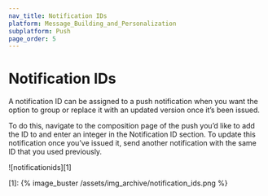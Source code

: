 ```yaml
---
nav_title: Notification IDs
platform: Message_Building_and_Personalization
subplatform: Push
page_order: 5
---
```

# Notification IDs

A notification ID can be assigned to a push notification when you want the option to group or replace it with an updated version once it’s been issued.

To do this, navigate to the composition page of the push you’d like to add the ID to and enter an integer in the Notification ID section.
To update this notification once you’ve issued it, send another notification with the same ID that you used previously.

![notificationids][1]

[1]: {% image_buster /assets/img_archive/notification_ids.png %}
